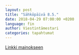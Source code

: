 ```yaml
---
layout: post
title: "Sähköpäivä 8.5."
date: 2018-04-29 07:00:00 +0200
language: fin
author: Viestintämestari
categories: tapahtumat
---
```

[Linkki mainokseen](https://drive.google.com/open?id=0B3Ye_Z7UqfuRMXdhZlFGeWxBU1AyMU1EQVAwWDFtQ0tPSE1N) 